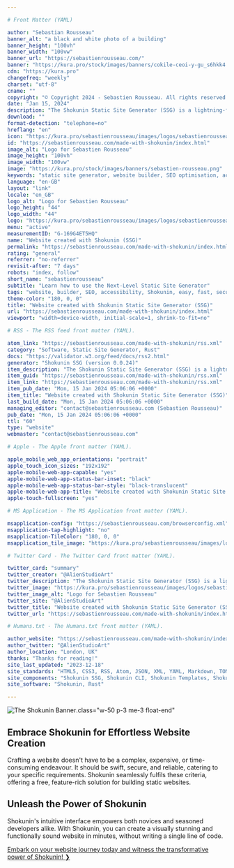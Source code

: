```yaml
---

# Front Matter (YAML)

author: "Sebastian Rousseau"
banner_alt: "a black and white photo of a building"
banner_height: "100vh"
banner_width: "100vw"
banner_url: "https://sebastienrousseau.com/"
banner: "https://kura.pro/stock/images/banners/cokile-ceoi-y-gu_s6hkk4.webp"
cdn: "https://kura.pro"
changefreq: "weekly"
charset: "utf-8"
cname: ""
copyright: "© Copyright 2024 - Sebastien Rousseau. All rights reserved."
date: "Jan 15, 2024"
description: "The Shokunin Static Site Generator (SSG) is a lightning-fast tool for Search Engine Optimisation (SEO) and compliance to Accessibility Standards."
download: ""
format-detection: "telephone=no"
hreflang: "en"
icon: "https://kura.pro/sebastienrousseau/images/logos/sebastienrousseau.svg"
id: "https://sebastienrousseau.com/made-with-shokunin/index.html"
image_alt: "Logo for Sebastien Rousseau"
image_height: "100vh"
image_width: "100vw"
image: "https://kura.pro/stock/images/banners/sebastien-rousseau.png"
keywords: "static site generator, website builder, SEO optimisation, accessibility, Shokunin, easy to use, fast, secure, reliable, free"
language: "en-GB"
layout: "link"
locale: "en_GB"
logo_alt: "Logo for Sebastien Rousseau"
logo_height: "44"
logo_width: "44"
logo: "https://kura.pro/sebastienrousseau/images/logos/sebastienrousseau.webp"
menu: "active"
measurementID: "G-169G4ET5HQ"
name: "Website created with Shokunin (SSG)"
permalink: "https://sebastienrousseau.com/made-with-shokunin/index.html"
rating: "general"
referrer: "no-referrer"
revisit-after: "7 days"
robots: "index, follow"
short_name: "sebastienrousseau"
subtitle: "Learn how to use the Next-Level Static Site Generator"
tags: "website, builder, SEO, accessibility, Shokunin, easy, fast, secure, reliable, free"
theme-color: "180, 0, 0"
title: "Website created with Shokunin Static Site Generator (SSG)"
url: "https://sebastienrousseau.com/made-with-shokunin/index.html"
viewport: "width=device-width, initial-scale=1, shrink-to-fit=no"

# RSS - The RSS feed front matter (YAML).

atom_link: "https://sebastienrousseau.com/made-with-shokunin/rss.xml"
category: "Software, Static Site Generator, Rust"
docs: "https://validator.w3.org/feed/docs/rss2.html"
generator: "Shokunin SSG (version 0.0.24)"
item_description: "The Shokunin Static Site Generator (SSG) is a lightning-fast tool for Search Engine Optimisation (SEO) and compliance to Accessibility Standards."
item_guid: "https://sebastienrousseau.com/made-with-shokunin/rss.xml"
item_link: "https://sebastienrousseau.com/made-with-shokunin/rss.xml"
item_pub_date: "Mon, 15 Jan 2024 05:06:06 +0000"
item_title: "Website created with Shokunin Static Site Generator (SSG)"
last_build_date: "Mon, 15 Jan 2024 05:06:06 +0000"
managing_editor: "contact@sebastienrousseau.com (Sebastien Rousseau)"
pub_date: "Mon, 15 Jan 2024 05:06:06 +0000"
ttl: "60"
type: "website"
webmaster: "contact@sebastienrousseau.com"

# Apple - The Apple front matter (YAML).

apple_mobile_web_app_orientations: "portrait"
apple_touch_icon_sizes: "192x192"
apple-mobile-web-app-capable: "yes"
apple-mobile-web-app-status-bar-inset: "black"
apple-mobile-web-app-status-bar-style: "black-translucent"
apple-mobile-web-app-title: "Website created with Shokunin Static Site Generator (SSG)"
apple-touch-fullscreen: "yes"

# MS Application - The MS Application front matter (YAML).

msapplication-config: "https://sebastienrousseau.com/browserconfig.xml"
msapplication-tap-highlight: "no"
msapplication-TileColor: "180, 0, 0"
msapplication_tile_image: "https://kura.pro/sebastienrousseau/images/logos/sebastienrousseau.webp"

# Twitter Card - The Twitter Card front matter (YAML).

twitter_card: "summary"
twitter_creator: "@AlienStudioArt"
twitter_description: "The Shokunin Static Site Generator (SSG) is a lightning-fast tool for Search Engine Optimisation (SEO) and compliance to Accessibility Standards."
twitter_image: "https://kura.pro/sebastienrousseau/images/logos/sebastienrousseau.png"
twitter_image_alt: "Logo for Sebastien Rousseau"
twitter_site: "@AlienStudioArt"
twitter_title: "Website created with Shokunin Static Site Generator (SSG)"
twitter_url: "https://sebastienrousseau.com/made-with-shokunin/index.html"

# Humans.txt - The Humans.txt front matter (YAML).

author_website: "https://sebastienrousseau.com/made-with-shokunin/index.html"
author_twitter: "@AlienStudioArt"
author_location: "London, UK"
thanks: "Thanks for reading!"
site_last_updated: "2023-12-18"
site_standards: "HTML5, CSS3, RSS, Atom, JSON, XML, YAML, Markdown, TOML"
site_components: "Shokunin SSG, Shokunin CLI, Shokunin Templates, Shokunin Themes, Kaishi SSG, Kaishi CLI, Kaishi Templates, Kaishi Themes"
site_software: "Shokunin, Rust"

---
```


![The Shokunin Banner][01].class=\"w-50 p-3 me-3 float-end\"

## Embrace Shokunin for Effortless Website Creation

Crafting a website doesn't have to be a complex, expensive, or time-consuming endeavour. It should be swift, secure, and reliable, catering to your specific requirements. Shokunin seamlessly fulfils these criteria, offering a free, feature-rich solution for building static websites.

## Unleash the Power of Shokunin

Shokunin's intuitive interface empowers both novices and seasoned developers alike. With Shokunin, you can create a visually stunning and functionally sound website in minutes, without writing a single line of code.

[Embark on your website journey today and witness the transformative power of Shokunin! ❯][00]

[00]: https://shokunin.one/ "Shokunin: The Fastest Rust-Based Static Site Generator (SSG)"
[01]: https://kura.pro/shokunin/images/banners/banner-shokunin.png "Made with Shokunin, the fastest Rust-based Static Site Generator (SSG)"
